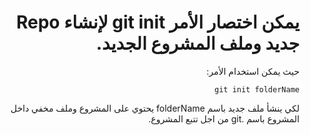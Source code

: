 <div dir="rtl" styyle="text-align:right">

# يمكن اختصار الأمر git init لإنشاء Repo جديد وملف المشروع الجديد. 

حيث يمكن استخدام الأمر:

`git init folderName`

لكي ينشأ ملف جديد باسم folderName يحتوي على المشروع وملف مخفي داخل المشروع باسم .git من اجل تتبع المشروع.

</div>